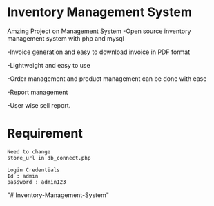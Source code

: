 # Inventory Management System
Amzing Project on Management System
-Open source inventory management system with php and mysql

-Invoice generation and easy to download invoice in PDF format

-Lightweight and easy to use

-Order management and product management can be done with ease

-Report management

-User wise sell report.

# Requirement

```
Need to change
store_url in db_connect.php

Login Credentials
Id : admin
password : admin123
```
"# Inventory-Management-System" 
